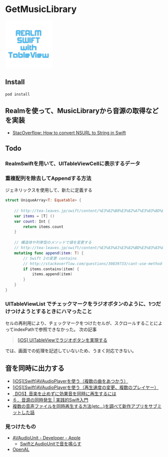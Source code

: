 # GetMusicLibrary

![GetMusicLibrary Icon](GetMusicLibrary/Assets.xcassets/AppIcon.appiconset/Icon-76@2x.png)

## Install

```
pod install
```

## Realmを使って、MusicLibraryから音源の取得などを実装

- [StacOverflow: How to convert NSURL to String in Swift](http://stackoverflow.com/questions/33510541/how-to-convert-nsurl-to-string-in-swift)

## Todo

### RealmSwiftを用いて、UITableViewCellに表示するデータ

### 重複配列を除去してAppendする方法

ジェネリックスを使用して、新たに定義する

```swift
struct UniqueArray<T: Equatable> {

    // http://tea-leaves.jp/swift/content/%E3%82%B8%E3%82%A7%E3%83%8D%E3%83%AA%E3%82%AF%E3%82%B9
    var items = [T] ()
    var count: Int {
        return items.count
    }

    // 構造体や列挙型のメソッドで値を変更する
    // http://tea-leaves.jp/swift/content/%E3%83%A1%E3%82%BD%E3%83%83%E3%83%89
    mutating func append(item: T) {
        // Swift 2の変更 contains
        // http://stackoverflow.com/questions/30839733/cant-use-method-contains-in-swift-2
        if items.contains(item) {
            items.append(item)
        }
    }
}
```

### UITableViewList でチェックマークをラジオボタンのように、1つだけつけようとするときにハマったこと

セルの再利用により、チェックマークをつけたセルが、スクロールすることによってindexPathで参照できなかった。
次の記事

> [[iOS] UITableViewでラジオボタンを実現する](http://dev.classmethod.jp/smartphone/uitableviewradiobutton/)

では、画面での処理を記述していないため、うまく対応できない。


## 音を同時に出力する

- [[iOS][Swift]AVAudioPlayerを使う（複数の曲をあつかう）](http://nackpan.net/blog/2015/09/23/ios-swift-avaudioplayer-multiple-items/)
- [[iOS][Swift]AVAudioPlayerを使う（再生速度の変更、複数のプレイヤー）](http://nackpan.net/blog/2015/09/20/ios-wift-avaudioplayer-playback-rate-changer/)
- [【IOS】音楽を止めずに効果音を同時に再生するには](http://www.ecoop.net/memo/archives/ios_play_sounds_and_background_music_simultaneously.html)
- [６．音源の同時発生 | 実践的Swift入門](http://katochan.muse.weblife.me/facebook/AVAudioPlayer.html)
- [複数の音声ファイルを同時再生する方法(etc...)を調べて新作アプリをサブミットした話](http://qiita.com/anthrgrnwrld/items/b8e3330535d668384937)

### 見つけたもの

- [AVAudioUnit - Developer - Apple](https://developer.apple.com/library/ios/documentation/AVFoundation/Reference/AVAudioUnit_Class/)
    - [SwiftとAudioUnitで音を鳴らす](http://qiita.com/naokitomita/items/519391026e06fd6e5930)
- [OpenAL](https://www.openal.org/)
